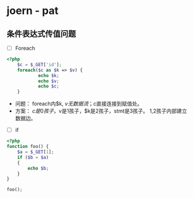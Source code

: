 joern - pat
====

## 条件表达式传值问题

- [ ] Foreach
```php
<?php
	$c = $_GET['id'];
	foreach($c as $k => $v) {
			echo $k;
			echo $v;
			echo $c;
	}
```
- 问题： foreach内$k, $v无数据流；$c直接连接到赋值处。
- 方案： $c是0孩子，$v是1孩子，$k是2孩子，stmt是3孩子。 1,2孩子内部建立数据边。


- [ ] if
```php
<?php
function foo() {
	$a = $_GET[1];
	if ($b = $a)
	{
		echo $b;
	}
}

foo();
```
